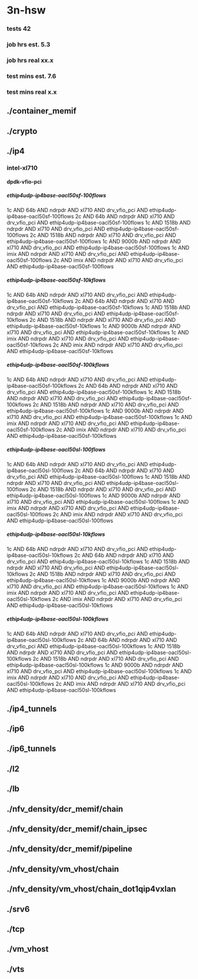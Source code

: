 # 3n-hsw
### tests 42
### job hrs est. 5.3
### job hrs real xx.x
### test mins est. 7.6
### test mins real x.x
## ./container_memif
## ./crypto
## ./ip4
### intel-xl710
#### dpdk-vfio-pci
##### ethip4udp-ip4base-oacl50sf-100flows
1c AND 64b AND ndrpdr AND xl710 AND drv_vfio_pci AND ethip4udp-ip4base-oacl50sf-100flows
2c AND 64b AND ndrpdr AND xl710 AND drv_vfio_pci AND ethip4udp-ip4base-oacl50sf-100flows
1c AND 1518b AND ndrpdr AND xl710 AND drv_vfio_pci AND ethip4udp-ip4base-oacl50sf-100flows
2c AND 1518b AND ndrpdr AND xl710 AND drv_vfio_pci AND ethip4udp-ip4base-oacl50sf-100flows
1c AND 9000b AND ndrpdr AND xl710 AND drv_vfio_pci AND ethip4udp-ip4base-oacl50sf-100flows
1c AND imix AND ndrpdr AND xl710 AND drv_vfio_pci AND ethip4udp-ip4base-oacl50sf-100flows
2c AND imix AND ndrpdr AND xl710 AND drv_vfio_pci AND ethip4udp-ip4base-oacl50sf-100flows
##### ethip4udp-ip4base-oacl50sf-10kflows
1c AND 64b AND ndrpdr AND xl710 AND drv_vfio_pci AND ethip4udp-ip4base-oacl50sf-10kflows
2c AND 64b AND ndrpdr AND xl710 AND drv_vfio_pci AND ethip4udp-ip4base-oacl50sf-10kflows
1c AND 1518b AND ndrpdr AND xl710 AND drv_vfio_pci AND ethip4udp-ip4base-oacl50sf-10kflows
2c AND 1518b AND ndrpdr AND xl710 AND drv_vfio_pci AND ethip4udp-ip4base-oacl50sf-10kflows
1c AND 9000b AND ndrpdr AND xl710 AND drv_vfio_pci AND ethip4udp-ip4base-oacl50sf-10kflows
1c AND imix AND ndrpdr AND xl710 AND drv_vfio_pci AND ethip4udp-ip4base-oacl50sf-10kflows
2c AND imix AND ndrpdr AND xl710 AND drv_vfio_pci AND ethip4udp-ip4base-oacl50sf-10kflows
##### ethip4udp-ip4base-oacl50sf-100kflows
1c AND 64b AND ndrpdr AND xl710 AND drv_vfio_pci AND ethip4udp-ip4base-oacl50sf-100kflows
2c AND 64b AND ndrpdr AND xl710 AND drv_vfio_pci AND ethip4udp-ip4base-oacl50sf-100kflows
1c AND 1518b AND ndrpdr AND xl710 AND drv_vfio_pci AND ethip4udp-ip4base-oacl50sf-100kflows
2c AND 1518b AND ndrpdr AND xl710 AND drv_vfio_pci AND ethip4udp-ip4base-oacl50sf-100kflows
1c AND 9000b AND ndrpdr AND xl710 AND drv_vfio_pci AND ethip4udp-ip4base-oacl50sf-100kflows
1c AND imix AND ndrpdr AND xl710 AND drv_vfio_pci AND ethip4udp-ip4base-oacl50sf-100kflows
2c AND imix AND ndrpdr AND xl710 AND drv_vfio_pci AND ethip4udp-ip4base-oacl50sf-100kflows
##### ethip4udp-ip4base-oacl50sl-100flows
1c AND 64b AND ndrpdr AND xl710 AND drv_vfio_pci AND ethip4udp-ip4base-oacl50sl-100flows
2c AND 64b AND ndrpdr AND xl710 AND drv_vfio_pci AND ethip4udp-ip4base-oacl50sl-100flows
1c AND 1518b AND ndrpdr AND xl710 AND drv_vfio_pci AND ethip4udp-ip4base-oacl50sl-100flows
2c AND 1518b AND ndrpdr AND xl710 AND drv_vfio_pci AND ethip4udp-ip4base-oacl50sl-100flows
1c AND 9000b AND ndrpdr AND xl710 AND drv_vfio_pci AND ethip4udp-ip4base-oacl50sl-100flows
1c AND imix AND ndrpdr AND xl710 AND drv_vfio_pci AND ethip4udp-ip4base-oacl50sl-100flows
2c AND imix AND ndrpdr AND xl710 AND drv_vfio_pci AND ethip4udp-ip4base-oacl50sl-100flows
##### ethip4udp-ip4base-oacl50sl-10kflows
1c AND 64b AND ndrpdr AND xl710 AND drv_vfio_pci AND ethip4udp-ip4base-oacl50sl-10kflows
2c AND 64b AND ndrpdr AND xl710 AND drv_vfio_pci AND ethip4udp-ip4base-oacl50sl-10kflows
1c AND 1518b AND ndrpdr AND xl710 AND drv_vfio_pci AND ethip4udp-ip4base-oacl50sl-10kflows
2c AND 1518b AND ndrpdr AND xl710 AND drv_vfio_pci AND ethip4udp-ip4base-oacl50sl-10kflows
1c AND 9000b AND ndrpdr AND xl710 AND drv_vfio_pci AND ethip4udp-ip4base-oacl50sl-10kflows
1c AND imix AND ndrpdr AND xl710 AND drv_vfio_pci AND ethip4udp-ip4base-oacl50sl-10kflows
2c AND imix AND ndrpdr AND xl710 AND drv_vfio_pci AND ethip4udp-ip4base-oacl50sl-10kflows
##### ethip4udp-ip4base-oacl50sl-100kflows
1c AND 64b AND ndrpdr AND xl710 AND drv_vfio_pci AND ethip4udp-ip4base-oacl50sl-100kflows
2c AND 64b AND ndrpdr AND xl710 AND drv_vfio_pci AND ethip4udp-ip4base-oacl50sl-100kflows
1c AND 1518b AND ndrpdr AND xl710 AND drv_vfio_pci AND ethip4udp-ip4base-oacl50sl-100kflows
2c AND 1518b AND ndrpdr AND xl710 AND drv_vfio_pci AND ethip4udp-ip4base-oacl50sl-100kflows
1c AND 9000b AND ndrpdr AND xl710 AND drv_vfio_pci AND ethip4udp-ip4base-oacl50sl-100kflows
1c AND imix AND ndrpdr AND xl710 AND drv_vfio_pci AND ethip4udp-ip4base-oacl50sl-100kflows
2c AND imix AND ndrpdr AND xl710 AND drv_vfio_pci AND ethip4udp-ip4base-oacl50sl-100kflows
## ./ip4_tunnels
## ./ip6
## ./ip6_tunnels
## ./l2
## ./lb
## ./nfv_density/dcr_memif/chain
## ./nfv_density/dcr_memif/chain_ipsec
## ./nfv_density/dcr_memif/pipeline
## ./nfv_density/vm_vhost/chain
## ./nfv_density/vm_vhost/chain_dot1qip4vxlan
## ./srv6
## ./tcp
## ./vm_vhost
## ./vts
